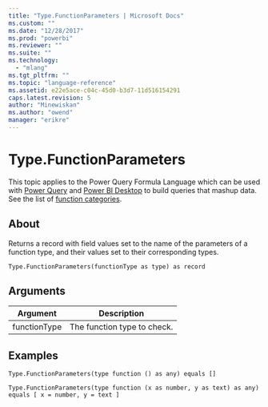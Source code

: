 ```yaml
---
title: "Type.FunctionParameters | Microsoft Docs"
ms.custom: ""
ms.date: "12/28/2017"
ms.prod: "powerbi"
ms.reviewer: ""
ms.suite: ""
ms.technology: 
  - "mlang"
ms.tgt_pltfrm: ""
ms.topic: "language-reference"
ms.assetid: e22e5ace-c04c-45d0-b3d7-11d516154291
caps.latest.revision: 5
author: "Minewiskan"
ms.author: "owend"
manager: "erikre"
---
```

# Type.FunctionParameters
This topic applies to the Power Query Formula Language which can be used with [Power Query](https://support.office.com/article/Introduction-to-Microsoft-Power-Query-for-Excel-6E92E2F4-2079-4E1F-BAD5-89F6269CD605) and [Power BI Desktop](http://go.microsoft.com/fwlink/p/?LinkId=618607) to build queries that mashup data. See the list of [function categories](https://msdn.microsoft.com/en-us/library/mt211003.aspx).  
  
## About  
Returns a record with field values set to the name of the parameters of a function type, and their values set to their corresponding types.  
  
```  
Type.FunctionParameters(functionType as type) as record  
```  
  
## Arguments  
  
|Argument|Description|  
|------------|---------------|  
|functionType|The function type to check.|  
  
## Examples  
  
```  
Type.FunctionParameters(type function () as any) equals []  
```  
  
```  
Type.FunctionParameters(type function (x as number, y as text) as any) equals [ x = number, y = text ]  
```  
